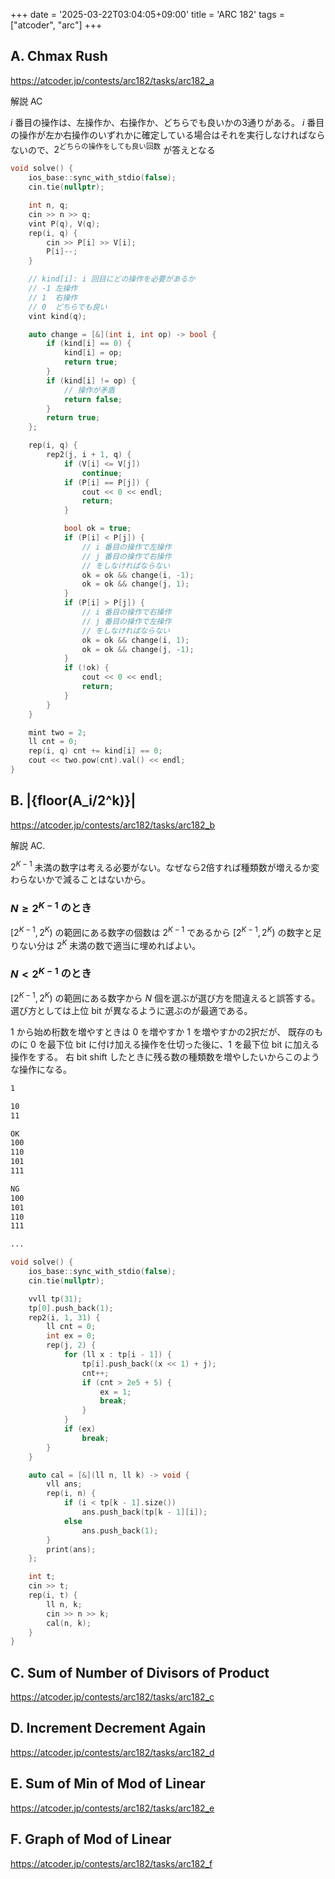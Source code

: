 +++
date = '2025-03-22T03:04:05+09:00'
title = 'ARC 182'
tags = ["atcoder", "arc"]
+++
## A. Chmax Rush

<https://atcoder.jp/contests/arc182/tasks/arc182_a>

解説 AC

$i$ 番目の操作は、左操作か、右操作か、どちらでも良いかの3通りがある。
$i$ 番目の操作が左か右操作のいずれかに確定している場合はそれを実行しなければならないので、$2^\text{どちらの操作をしても良い回数}$ が答えとなる

```cpp
void solve() {
    ios_base::sync_with_stdio(false);
    cin.tie(nullptr);

    int n, q;
    cin >> n >> q;
    vint P(q), V(q);
    rep(i, q) {
        cin >> P[i] >> V[i];
        P[i]--;
    }

    // kind[i]: i 回目にどの操作を必要があるか
    // -1 左操作
    // 1  右操作
    // 0  どちらでも良い
    vint kind(q);

    auto change = [&](int i, int op) -> bool {
        if (kind[i] == 0) {
            kind[i] = op;
            return true;
        }
        if (kind[i] != op) {
            // 操作が矛盾
            return false;
        }
        return true;
    };

    rep(i, q) {
        rep2(j, i + 1, q) {
            if (V[i] <= V[j])
                continue;
            if (P[i] == P[j]) {
                cout << 0 << endl;
                return;
            }

            bool ok = true;
            if (P[i] < P[j]) {
                // i 番目の操作で左操作
                // j 番目の操作で右操作
                // をしなければならない
                ok = ok && change(i, -1);
                ok = ok && change(j, 1);
            }
            if (P[i] > P[j]) {
                // i 番目の操作で右操作
                // j 番目の操作で左操作
                // をしなければならない
                ok = ok && change(i, 1);
                ok = ok && change(j, -1);
            }
            if (!ok) {
                cout << 0 << endl;
                return;
            }
        }
    }

    mint two = 2;
    ll cnt = 0;
    rep(i, q) cnt += kind[i] == 0;
    cout << two.pow(cnt).val() << endl;
}
```

## B. |{floor(A_i/2^k)}|

<https://atcoder.jp/contests/arc182/tasks/arc182_b>

解説 AC.

$2^{K-1}$ 未満の数字は考える必要がない。なぜなら2倍すれば種類数が増えるか変わらないかで減ることはないから。

### $N \geq 2^{K-1}$ のとき

$[2^{K-1}, 2^K)$ の範囲にある数字の個数は $2^{K-1}$ であるから
$[2^{K-1}, 2^K)$ の数字と足りない分は $2^K$ 未満の数で適当に埋めればよい。

### $N < 2^{K-1}$ のとき

$[2^{K-1}, 2^K)$ の範囲にある数字から $N$ 個を選ぶが選び方を間違えると誤答する。
選び方としては上位 bit が異なるように選ぶのが最適である。

1 から始め桁数を増やすときは 0 を増やすか 1 を増やすかの2択だが、
既存のものに 0 を最下位 bit に付け加える操作を仕切った後に、1 を最下位 bit に加える操作をする。
右 bit shift したときに残る数の種類数を増やしたいからこのような操作になる。

```txt
1

10
11

OK
100
110
101
111

NG
100
101
110
111

...
```

```cpp
void solve() {
    ios_base::sync_with_stdio(false);
    cin.tie(nullptr);

    vvll tp(31);
    tp[0].push_back(1);
    rep2(i, 1, 31) {
        ll cnt = 0;
        int ex = 0;
        rep(j, 2) {
            for (ll x : tp[i - 1]) {
                tp[i].push_back((x << 1) + j);
                cnt++;
                if (cnt > 2e5 + 5) {
                    ex = 1;
                    break;
                }
            }
            if (ex)
                break;
        }
    }

    auto cal = [&](ll n, ll k) -> void {
        vll ans;
        rep(i, n) {
            if (i < tp[k - 1].size())
                ans.push_back(tp[k - 1][i]);
            else
                ans.push_back(1);
        }
        print(ans);
    };

    int t;
    cin >> t;
    rep(i, t) {
        ll n, k;
        cin >> n >> k;
        cal(n, k);
    }
}
```

## C. Sum of Number of Divisors of Product

<https://atcoder.jp/contests/arc182/tasks/arc182_c>

## D. Increment Decrement Again

<https://atcoder.jp/contests/arc182/tasks/arc182_d>

## E. Sum of Min of Mod of Linear

<https://atcoder.jp/contests/arc182/tasks/arc182_e>

## F. Graph of Mod of Linear

<https://atcoder.jp/contests/arc182/tasks/arc182_f>
